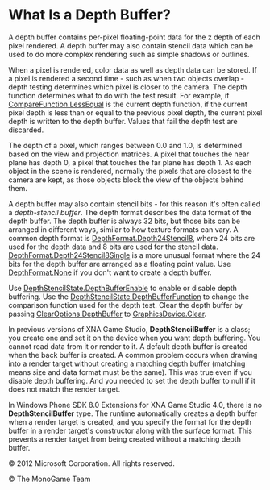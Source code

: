 

# What Is a Depth Buffer?

A depth buffer contains per-pixel floating-point data for the z depth of each pixel rendered. A depth buffer may also contain stencil data which can be used to do more complex rendering such as simple shadows or outlines.

When a pixel is rendered, color data as well as depth data can be stored. If a pixel is rendered a second time - such as when two objects overlap - depth testing determines which pixel is closer to the camera. The depth function determines what to do with the test result. For example, if [CompareFunction.LessEqual](T.md#CompareFunction_Microsoft_Xna_Framework_Graphics_CompareFunction.LessEqual) is the current depth function, if the current pixel depth is less than or equal to the previous pixel depth, the current pixel depth is written to the depth buffer. Values that fail the depth test are discarded.

The depth of a pixel, which ranges between 0.0 and 1.0, is determined based on the view and projection matrices. A pixel that touches the near plane has depth 0, a pixel that touches the far plane has depth 1. As each object in the scene is rendered, normally the pixels that are closest to the camera are kept, as those objects block the view of the objects behind them.

A depth buffer may also contain stencil bits - for this reason it's often called a _depth-stencil buffer_. The depth format describes the data format of the depth buffer. The depth buffer is always 32 bits, but those bits can be arranged in different ways, similar to how texture formats can vary. A common depth format is [DepthFormat.Depth24Stencil8](T.md#DepthFormat_Microsoft_Xna_Framework_Graphics_DepthFormat.Depth24Stencil8), where 24 bits are used for the depth data and 8 bits are used for the stencil data. [DepthFormat.Depth24Stencil8Single](T.md#DepthFormat_Microsoft_Xna_Framework_Graphics_DepthFormat.Depth24Stencil8Single) is a more unusual format where the 24 bits for the depth buffer are arranged as a floating point value. Use [DepthFormat.None](T.md#DepthFormat_Microsoft_Xna_Framework_Graphics_DepthFormat.None) if you don't want to create a depth buffer.

Use [DepthStencilState.DepthBufferEnable](xref:Microsoft.Xna.Framework.Graphics.DepthStencilState.DepthBufferEnable) to enable or disable depth buffering. Use the [DepthStencilState.DepthBufferFunction](xref:Microsoft.Xna.Framework.Graphics.DepthStencilState.DepthBufferFunction) to change the comparison function used for the depth test. Clear the depth buffer by passing [ClearOptions.DepthBuffer](T.md#ClearOptions_Microsoft_Xna_Framework_Graphics_ClearOptions.DepthBuffer) to [GraphicsDevice.Clear](xref:Microsoft.Xna.Framework.Graphics.GraphicsDevice.Clear).

In previous versions of XNA Game Studio, **DepthStencilBuffer** is a class; you create one and set it on the device when you want depth buffering. You cannot read data from it or render to it. A default depth buffer is created when the back buffer is created. A common problem occurs when drawing into a render target without creating a matching depth buffer (matching means size and data format must be the same). This was true even if you disable depth buffering. And you needed to set the depth buffer to null if it does not match the render target.

In Windows Phone SDK 8.0 Extensions for XNA Game Studio 4.0, there is no **DepthStencilBuffer** type. The runtime automatically creates a depth buffer when a render target is created, and you specify the format for the depth buffer in a render target's constructor along with the surface format. This prevents a render target from being created without a matching depth buffer.

© 2012 Microsoft Corporation. All rights reserved.  

© The MonoGame Team